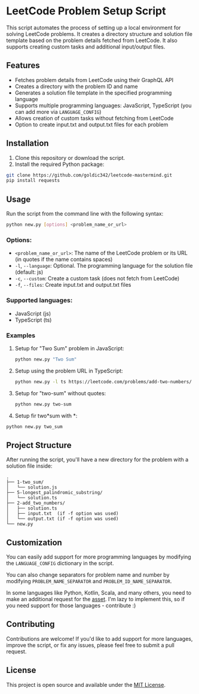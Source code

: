 # LeetCode Problem Setup Script

This script automates the process of setting up a local environment for solving LeetCode problems. It creates a directory structure and solution file template based on the problem details fetched from LeetCode. It also supports creating custom tasks and additional input/output files.

## Features

- Fetches problem details from LeetCode using their GraphQL API
- Creates a directory with the problem ID and name
- Generates a solution file template in the specified programming language
- Supports multiple programming languages: JavaScript, TypeScript (you can add more via `LANGUAGE_CONFIG`)
- Allows creation of custom tasks without fetching from LeetCode
- Option to create input.txt and output.txt files for each problem

## Installation

1. Clone this repository or download the script.
2. Install the required Python package:

```bash
git clone https://github.com/goldic342/leetcode-mastermind.git
pip install requests
```

## Usage

Run the script from the command line with the following syntax:

```bash
python new.py [options] <problem_name_or_url>
```

### Options:

- `<problem_name_or_url>`: The name of the LeetCode problem or its URL (in quotes if the name contains spaces)
- `-l`, `--language`: Optional. The programming language for the solution file (default: js)
- `-c`, `--custom`: Create a custom task (does not fetch from LeetCode)
- `-f`, `--files`: Create input.txt and output.txt files

### Supported languages:

- JavaScript (js)
- TypeScript (ts)

### Examples

1. Setup for "Two Sum" problem in JavaScript:

   ```bash
   python new.py "Two Sum"
   ```

2. Setup using the problem URL in TypeScript:

   ```bash
   python new.py -l ts https://leetcode.com/problems/add-two-numbers/
   ```

3. Setup for "two-sum" without quotes:

   ```bash
   python new.py two-sum
   ```

4. Setup fir two*sum with *:

```bash
python new.py two_sum
```

## Project Structure

After running the script, you'll have a new directory for the problem with a solution file inside:

```
.
├── 1-two_sum/
│   └── solution.js
├── 5-longest_palindromic_substring/
│   └── solution.ts
├── 2-add_two_numbers/
│   ├── solution.ts
│   ├── input.txt  (if -f option was used)
│   └── output.txt (if -f option was used)
└── new.py
```

## Customization

You can easily add support for more programming languages by modifying the `LANGUAGE_CONFIG` dictionary in the script.

You can also change separators for problem name and number by modifying `PROBLEM_NAME_SEPARATOR` and `PROBLEM_ID_NAME_SEPARATOR`.

In some languages like Python, Kotlin, Scala, and many others, you need to make an additional request for the [asset](https://assets.leetcode.com/monaco-tm/configurations/scala.json). I'm lazy to implement this, so if you need support for those languages - contribute :)

## Contributing

Contributions are welcome! If you'd like to add support for more languages, improve the script, or fix any issues, please feel free to submit a pull request.

## License

This project is open source and available under the [MIT License](LICENSE).
